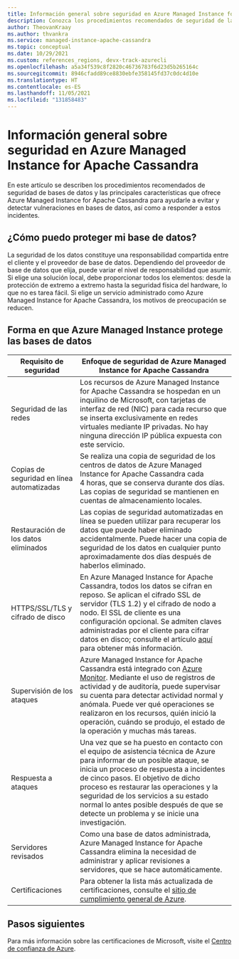 ```yaml
---
title: Información general sobre seguridad en Azure Managed Instance for Apache Cassandra
description: Conozca los procedimientos recomendados de seguridad de las bases de datos y las características principales que ofrece Azure Managed Instance for Apache Cassandra. Ayudan a evitar y detectar vulneraciones en bases de datos, así como a responder a estos incidentes.
author: TheovanKraay
ms.author: thvankra
ms.service: managed-instance-apache-cassandra
ms.topic: conceptual
ms.date: 10/29/2021
ms.custom: references_regions, devx-track-azurecli
ms.openlocfilehash: a5a34f539c8f2820c46736783f6d23d5b265164c
ms.sourcegitcommit: 8946cfadd89ce8830ebfe358145fd37c0dc4d10e
ms.translationtype: HT
ms.contentlocale: es-ES
ms.lasthandoff: 11/05/2021
ms.locfileid: "131858483"
---
```

# <a name="security-in-azure-managed-instance-for-apache-cassandra---overview"></a>Información general sobre seguridad en Azure Managed Instance for Apache Cassandra

En este artículo se describen los procedimientos recomendados de seguridad de bases de datos y las principales características que ofrece Azure Managed Instance for Apache Cassandra para ayudarle a evitar y detectar vulneraciones en bases de datos, así como a responder a estos incidentes.

## <a name="how-do-i-secure-my-database"></a>¿Cómo puedo proteger mi base de datos?

La seguridad de los datos constituye una responsabilidad compartida entre el cliente y el proveedor de base de datos. Dependiendo del proveedor de base de datos que elija, puede variar el nivel de responsabilidad que asumir. Si elige una solución local, debe proporcionar todos los elementos: desde la protección de extremo a extremo hasta la seguridad física del hardware, lo que no es tarea fácil. Si elige un servicio administrado como Azure Managed Instance for Apache Cassandra, los motivos de preocupación se reducen. 

## <a name="how-does-azure-managed-instance-secure-my-database"></a>Forma en que Azure Managed Instance protege las bases de datos


|Requisito de seguridad|Enfoque de seguridad de Azure Managed Instance for Apache Cassandra|
|---|---|
|Seguridad de las redes| Los recursos de Azure Managed Instance for Apache Cassandra se hospedan en un inquilino de Microsoft, con tarjetas de interfaz de red (NIC) para cada recurso que se inserta exclusivamente en redes virtuales mediante IP privadas. No hay ninguna dirección IP pública expuesta con este servicio.|
|Copias de seguridad en línea automatizadas|Se realiza una copia de seguridad de los centros de datos de Azure Managed Instance for Apache Cassandra cada 4 horas, que se conserva durante dos días. Las copias de seguridad se mantienen en cuentas de almacenamiento locales.|
|Restauración de los datos eliminados|Las copias de seguridad automatizadas en línea se pueden utilizar para recuperar los datos que puede haber eliminado accidentalmente. Puede hacer una copia de seguridad de los datos en cualquier punto aproximadamente dos días después de haberlos eliminado.|
|HTTPS/SSL/TLS y cifrado de disco | En Azure Managed Instance for Apache Cassandra, todos los datos se cifran en reposo. Se aplican el cifrado SSL de servidor (TLS 1.2) y el cifrado de nodo a nodo. El SSL de cliente es una configuración opcional. Se admiten claves administradas por el cliente para cifrar datos en disco; consulte el artículo [aquí](customer-managed-keys.md) para obtener más información. |
|Supervisión de los ataques|Azure Managed Instance for Apache Cassandra está integrado con [Azure Monitor](../azure-monitor/overview.md). Mediante el uso de registros de actividad y de auditoría, puede supervisar su cuenta para detectar actividad normal y anómala. Puede ver qué operaciones se realizaron en los recursos, quién inició la operación, cuándo se produjo, el estado de la operación y muchas más tareas.|
|Respuesta a ataques|Una vez que se ha puesto en contacto con el equipo de asistencia técnica de Azure para informar de un posible ataque, se inicia un proceso de respuesta a incidentes de cinco pasos. El objetivo de dicho proceso es restaurar las operaciones y la seguridad de los servicios a su estado normal lo antes posible después de que se detecte un problema y se inicie una investigación.|
|Servidores revisados|Como una base de datos administrada, Azure Managed Instance for Apache Cassandra elimina la necesidad de administrar y aplicar revisiones a servidores, que se hace automáticamente.|
|Certificaciones| Para obtener la lista más actualizada de certificaciones, consulte el [sitio de cumplimiento general de Azure](https://www.microsoft.com/trustcenter/compliance/complianceoffering).


## <a name="next-steps"></a>Pasos siguientes

Para más información sobre las certificaciones de Microsoft, visite el [Centro de confianza de Azure](https://azure.microsoft.com/support/trust-center/).